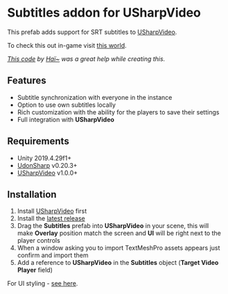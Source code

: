 # Subtitles addon for USharpVideo

This prefab adds support for SRT subtitles to [USharpVideo](https://github.com/MerlinVR/USharpVideo).

To check this out in-game visit [this world](https://vrchat.com/home/world/wrld_dc50af39-1f65-4c47-a0d5-d1729d5c683f).

_[This code](https://gist.github.com/hai-vr/b340f9a46952640f81efe7f02da6bdf6) by [Haï~](https://twitter.com/vr_hai) was a great help while creating this._

## Features
- Subtitle synchronization with everyone in the instance
- Option to use own subtitles locally
- Rich customization with the ability for the players to save their settings
- Full integration with **USharpVideo**

## Requirements
- Unity 2019.4.29f1+
- [UdonSharp](https://github.com/vrchat-community/UdonSharp) v0.20.3+
- [USharpVideo](https://github.com/MerlinVR/USharpVideo) v1.0.0+

## Installation
1. Install [USharpVideo](https://github.com/MerlinVR/USharpVideo#Installation) first
2. Install the [latest release](https://github.com/jacklul/USharpVideo-Subtitles/releases/latest)
3. Drag the **Subtitles** prefab into **USharpVideo** in your scene, this will make **Overlay** position match the screen and **UI** will be right next to the player controls
4. When a window asking you to import TextMeshPro assets appears just confirm and import them
5. Add a reference to **USharpVideo** in the **Subtitles** object (**Target Video Player** field)

For UI styling - [see here](https://github.com/MerlinVR/USharpVideo/wiki/ui-styles).

